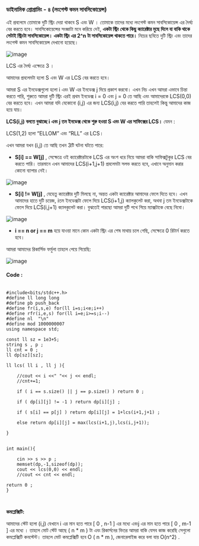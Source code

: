 ### ডাইনামিক প্রোগ্রামিং - ৪ (লংগেস্ট কমন সাবসিকোয়েন্স)


এই প্রবলেমে তোমাকে দুটি স্ট্রিং দেয়া থাকবে S এবং W । তোমাকে তাদের মধ‍্যে লংগেস্ট কমন সাবসিকোয়েন্স এর দৈর্ঘ‍্য বের করতে হবে। সাবসিকোয়েন্সের সংজ্ঞাটা মনে করিয়ে দেই, **একটা স্ট্রিং থেকে কিছু ক‍্যারেক্টার মুছে দিলে যা বাকি থাকে সেটাই স্ট্রিংটা সাবসিকোয়েন্স। 
একটা স্ট্রিং এর 2^n টা সাবসিকোয়েন্স থাকতে পারে।** নিচের ছবিতে দুটি স্ট্রিং এবং তাদের লংগেস্ট কমন সাবসিকোয়েন্স দেখানো হয়েছে।

![image](https://user-images.githubusercontent.com/63524824/126533140-1c31653b-6d80-4c04-afbb-33d2eae01b3d.png)
                                               


LCS এর দৈর্ঘ‍‍্য এক্ষেত্রে 3 ।

আমাদের প্রবলেমটা হলো S এবং W এর LCS বের করতে হবে।

আমরা S এর ইনডেক্সগুলো হলো i এবং W এর ইনডেক্স j দিয়ে প্রকাশ করবো। এখন নিচ এখন আমরা এভাবে চিন্তা করতে পারি, শুরুতে আমরা দুটি স্ট্রিং এরই প্রথম ইনডেক্স i = 0  এবং j = 0 তে আছি এবং আমাদেরকে 
LCS(0,0) বের করতে হবে। এখন আমরা যদি যেকোনো (i,j)  এর জন‍্য LCS(i,j) বের করতে পারি তাহলেই কিন্তু আমাদের কাজ হয়ে যায়। 

**LCS(i,j)  বলতে বুঝাচ্ছে i এবং j তম ইনডেক্স থেকে শুরু হওয়া S এবং W এর সাফিক্সের LCS।** যেমন :

LCS(1,2) হলো “ELLOM” এবং “RLL” এর LCS।


এখন আমরা যখন (i,j) তে আছি তখন 3টি ঘটনা ঘটতে পারে:

- **S[i] == W[j]** , সেক্ষেত্রে ওই ক‍্যারেক্টারটাকে LCS এর অংশ ধরে নিয়ে আমরা বাকি সাফিক্সটুকুর LCS বের করতে পারি। তারমানে এখন আমাদের LCS(i+1,j+1) প্রবলেমটা সলভ করতে হবে, এখানে অনুমান করার কোনো ব‍্যাপার নেই।

![image](https://user-images.githubusercontent.com/63524824/126534186-42bfce41-4860-4734-99e8-915ba48616db.png)

- **S[i] != W[j]** , যেহেতু ক‍্যারেক্টার দুটি মিলছে না, অন্তত একটা ক‍্যারেক্টার আমাদের ফেলে দিতে হবে। এখন আমাদের হাতে দুটি চয়েজ, iতম ইনডেক্সটা ফেলে দিয়ে LCS(i+1,j) ক‍্যালকুলেট করা, অথবা  j তম ইনডেক্সটাকে ফেলে দিয়ে LCS(i,j+1)  ক‍্যালকুলেট করা। বুঝতেই পারছো আমরা দুটি পথে গিয়ে ম‍্যাক্সটাকে বেছে নিবো।

![image](https://user-images.githubusercontent.com/63524824/126534438-709085c0-5256-40b3-af64-bdc6d00eabdc.png)

- **i == n or j == m** হয়ে যাওয়া মানে কোন একটা স্ট্রিং এর শেষ মাথায় চলে গেছি, সেক্ষেত্রে 0 রিটার্ন করতে হবে।

আমরা আমাদের রিকার্সিভ ফর্মুলা তাহলে পেয়ে গিয়েছি:

![image](https://user-images.githubusercontent.com/63524824/126534603-3d25bb91-bca9-4194-9892-813d02cd94d6.png)

#### Code : 

```

#include<bits/stdc++.h>
#define ll long long
#define pb push_back
#define fr(i,s,e) for(ll i=s;i<e;i++)
#define rfr(i,e,s) for(ll i=e;i>=s;i--)
#define nl  "\n"
#define mod 1000000007
using namespace std;

const ll sz = 1e3+5;
string s , p ;
ll cnt = 0 ;
ll dp[sz][sz];

ll lcs( ll i , ll j ){
    
    //cout << i <<" "<< j << endl;
    //cnt+=1;
    
    if ( i == s.size() || j == p.size() ) return 0 ;
    
    if ( dp[i][j] != -1 ) return dp[i][j] ;

    if ( s[i] == p[j] ) return dp[i][j] = 1+lcs(i+1,j+1) ;
    
    else return dp[i][j] = max(lcs(i+1,j),lcs(i,j+1));
    
}


int main(){
    
    cin >> s >> p ;
    memset(dp,-1,sizeof(dp));
    cout << lcs(0,0) << endl;
    //cout << cnt << endl;

return 0 ;
}



```
**কমপ্লেক্সিটি:**

আমাদের স্টেট হলো (i,j) যেখানে i এর মান হতে পারে [ 0 , n-1 ] এর মধ‍্যে এবংj এর মান হতে পারে [ 0 , m-1 ] এর মধ‍্যে । তাহলে মোট স্টেট আছে ( n * m ) টা এবং রিকার্সনের ভিতর আমরা বাকি যেসব কাজ করেছি সেগুলো কমপ্লেক্সিটি কনস্টেন্ট। তাহলে মোট কমপ্লেক্সিটি হবে O ( n * m ), জেনারেলাইজ করে বলা যায় O(n^2) .




